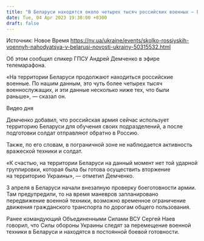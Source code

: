 ```yaml
---
title: "В Беларуси находятся около четырех тысяч российских военных — ГПСУ"
date: Tue, 04 Apr 2023 19:30:00 +0300
draft: false
---
```

Источник: Новое Время https://nv.ua/ukraine/events/skolko-rossiyskih-voennyh-nahodyatsya-v-belarusi-novosti-ukrainy-50315532.html


Об этом сообщил спикер ГПСУ Андрей Демченко в эфире телемарафона.

«На территории Беларуси продолжают находиться российские военные. По нашим данным, это чуть более четырех тысяч военнослужащих, и эти данные несколько ниже тех, что были раньше», — сказал он. 

  Видео дня   

Демченко добавил, что российская армия сейчас использует территорию Беларуси для обучения своих подразделений, а после подготовки солдат отправляют обратно в Россию. 

Также, по его словам, в пограничной зоне не наблюдается активность вражеской техники и солдат.

«К счастью, на территории Беларуси на данный момент нет той ударной группировки, которая была бы готова осуществить вторжение на территорию Украины», — отметил Демченко.

3 апреля в Беларуси начали внезапную проверку боеготовности армии. Там предупредили, то на время маневров запланировано передвижение военной техники, возможно временное ограничение движения гражданского транспорта по дорогам общего пользования.

Ранее командующий Объединенными Силами ВСУ Сергей Наев говорил, что Силы обороны Украины следят за перемещение военной техники в Беларуси и находятся в постоянной боевой готовности.
